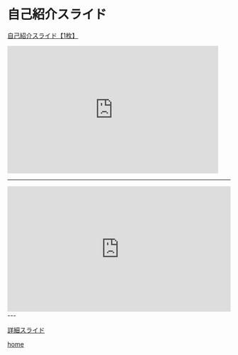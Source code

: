 # 自己紹介スライド

[自己紹介スライド【1枚】](https://1drv.ms/p/c/02ef7504c4bd4c7d/EeUP1wn0J9tPgS415kWJDoUBpHHtQgDgx-oZW6pAqocwgQ)
<iframe src="https://1drv.ms/p/c/02ef7504c4bd4c7d/IQTlD9cJ9CfbT4EuNeZFiQ6FAWI-MANftVN1pwcSS-_zVLA?em=2&amp;wdAr=1.7777777777777777&amp;wdEaaCheck=1" width="476px" height="288px" frameborder="0">これは、<a target="_blank" href="https://office.com/webapps">Office</a> の機能を利用した、<a target="_blank" href="https://office.com">Microsoft Office</a> の埋め込み型のプレゼンテーションです。</iframe>

---
<div style="position:relative; padding-bottom:56.25%; height:0; overflow:hidden;">
  <iframe 
    src="https://1drv.ms/p/c/02ef7504c4bd4c7d/IQTlD9cJ9CfbT4EuNeZFiQ6FAWI-MANftVN1pwcSS-_zVLA?em=2&wdAr=1.7777777777777777&wdEaaCheck=1"
    style="position:absolute; top:0; left:0; width:100%; height:100%; border:none;"
    allowfullscreen
    loading="lazy">
  </iframe>
</div>
---

[詳細スライド](https://1drv.ms/p/c/02ef7504c4bd4c7d/EWnk1orklQZNh-s9uObcBEwB5a3Ss0naSlqFPKIfw0642g?e=uVaYTg)

[home](https://naotoizu7010.github.io/)
